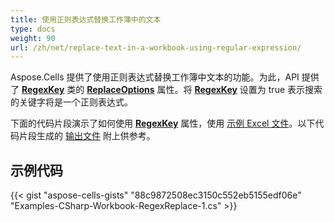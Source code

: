 ```yaml
---
title: 使用正则表达式替换工作簿中的文本
type: docs
weight: 90
url: /zh/net/replace-text-in-a-workbook-using-regular-expression/
---
```


Aspose.Cells 提供了使用正则表达式替换工作簿中文本的功能。为此，API 提供了 [**RegexKey**](https://reference.aspose.com/cells/net/aspose.cells/replaceoptions/properties/regexkey) 类的 [**ReplaceOptions**](https://reference.aspose.com/cells/net/aspose.cells/replaceoptions) 属性。将 [**RegexKey**](https://reference.aspose.com/cells/net/aspose.cells/replaceoptions/properties/regexkey) 设置为 true 表示搜索的关键字将是一个正则表达式。

下面的代码片段演示了如何使用 [**RegexKey**](https://reference.aspose.com/cells/net/aspose.cells/replaceoptions/properties/regexkey) 属性，使用 [示例 Excel 文件](101089318.xlsx)。以下代码片段生成的 [输出文件](101089319.xlsx) 附上供参考。

## **示例代码**

{{< gist "aspose-cells-gists" "88c9872508ec3150c552eb5155edf06e" "Examples-CSharp-Workbook-RegexReplace-1.cs" >}}

